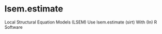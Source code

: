 # lsem.estimate
Local Structural Equation Models (LSEM) Use lsem.estimate (sirt) With (In) R Software
